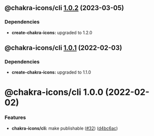 ## @chakra-icons/cli [1.0.2](https://github.com/kodingdotninja/chakra-icons/compare/@chakra-icons/cli@1.0.1...@chakra-icons/cli@1.0.2) (2023-03-05)

### Dependencies

- **create-chakra-icons:** upgraded to 1.2.0

## @chakra-icons/cli [1.0.1](https://github.com/kodingdotninja/chakra-icons/compare/@chakra-icons/cli@1.0.0...@chakra-icons/cli@1.0.1) (2022-02-03)

### Dependencies

- **create-chakra-icons:** upgraded to 1.1.0

# @chakra-icons/cli 1.0.0 (2022-02-02)

### Features

- **chakra-icons/cli:** make publishable ([#32](https://github.com/kodingdotninja/chakra-icons/issues/32)) ([d4bc6ac](https://github.com/kodingdotninja/chakra-icons/commit/d4bc6accebed28a750aeeada36aecd1fe18cbddf))
